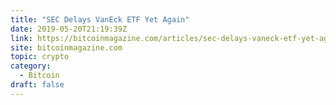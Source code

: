 ```yaml
---
title: "SEC Delays VanEck ETF Yet Again"
date: 2019-05-20T21:19:39Z
link: https://bitcoinmagazine.com/articles/sec-delays-vaneck-etf-yet-again/?utm_medium=RSS&utm_source=hune
site: bitcoinmagazine.com
topic: crypto
category:
  - Bitcoin
draft: false
---
```


